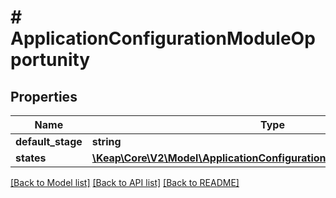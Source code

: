 # # ApplicationConfigurationModuleOpportunity

## Properties

Name | Type | Description | Notes
------------ | ------------- | ------------- | -------------
**default_stage** | **string** |  | [optional]
**states** | [**\Keap\Core\V2\Model\ApplicationConfigurationModuleOpportunityStates**](ApplicationConfigurationModuleOpportunityStates.md) |  | [optional]

[[Back to Model list]](../../README.md#models) [[Back to API list]](../../README.md#endpoints) [[Back to README]](../../README.md)
